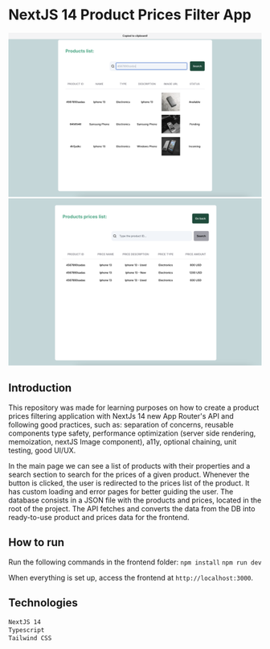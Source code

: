 # NextJS 14 Product Prices Filter App

![Screenshot](assets/imgs/products.png)
![Screenshot](assets/imgs/prices.png)

## Introduction
This repository was made for learning purposes on how to create a product prices filtering application with NextJs 14 new App Router's API and following good practices, such as: separation of concerns, reusable components type safety, performance optimization (server side rendering, memoization, nextJS Image component), a11y, optional chaining, unit testing, good UI/UX.


In the main page we can see a list of products with their properties and a search section to search for the prices of a given product. Whenever the button is clicked, the user is redirected to the prices list of the product.
It has custom loading and error pages for better guiding the user.
The database consists in a JSON file with the products and prices, located in the root of the project.
The API fetches and converts the data from the DB into ready-to-use product and prices data for the frontend.

## How to run

Run the following commands in the frontend folder:
    `npm install`
    `npm run dev`

When everything is set up, access the frontend at `http://localhost:3000`.

## Technologies

    NextJS 14
    Typescript
    Tailwind CSS